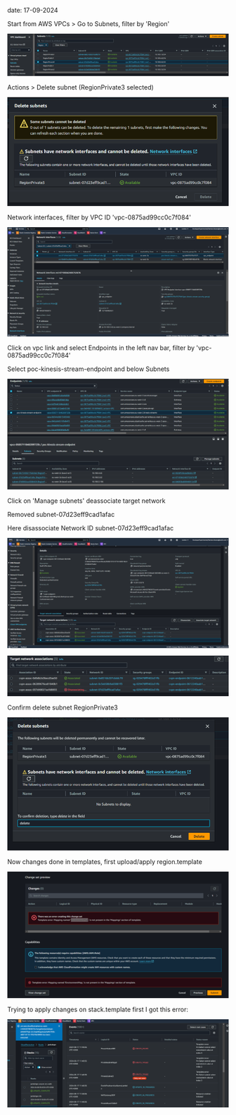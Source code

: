 date: 17-09-2024

Start from AWS VPCs > Go to Subnets, filter by 'Region'

![Subnets](../../images/110707_subnets.png)

Actions > Delete subnet (RegionPrivate3 selected)

![Prompt](../../images/20240916_prompt_delete_subnet.png)

Network interfaces, filter by VPC ID 'vpc-0875ad99cc0c7f084'

![alt text](../../images/20240917_network_interfaces.png)

Click on vpc link and select Endpoints in the left nav bar, filter by 'vpc-0875ad99cc0c7f084'

Select poc-kinesis-stream-endpoint and below Subnets

![Endpoint subnets](../../images/20240917_endpoints_subnets.png)

Click on 'Manage subnets' deassociate target network

Removed subnet-07d23eff9cad1afac

Here disassociate Network ID subnet-07d23eff9cad1afac

![Disassociate network](../../images/20240917_disassociate_network.png)

![Disassociating...](../../images/20240917_disassociating.png)

Confirm delete subnet RegionPrivate3

![confirm delete](../../images/20240917_confirm_delete.png)

Now changes done in templates, first upload/apply region.template

![First error message](../../images/20240917_first_error_apply_template.png)

Trying to apply changes on stack.template first I got this error:

![Second error message](../../images/20240917_2nd_error_stack_template.png)